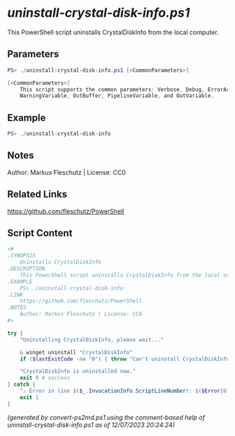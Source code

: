 *uninstall-crystal-disk-info.ps1*
================

This PowerShell script uninstalls CrystalDiskInfo from the local computer.

Parameters
----------
```powershell
PS> ./uninstall-crystal-disk-info.ps1 [<CommonParameters>]

[<CommonParameters>]
    This script supports the common parameters: Verbose, Debug, ErrorAction, ErrorVariable, WarningAction, 
    WarningVariable, OutBuffer, PipelineVariable, and OutVariable.
```

Example
-------
```powershell
PS> ./uninstall-crystal-disk-info

```

Notes
-----
Author: Markus Fleschutz | License: CC0

Related Links
-------------
https://github.com/fleschutz/PowerShell

Script Content
--------------
```powershell
<#
.SYNOPSIS
	Uninstalls CrystalDiskInfo
.DESCRIPTION
	This PowerShell script uninstalls CrystalDiskInfo from the local computer.
.EXAMPLE
	PS> ./uninstall-crystal-disk-info
.LINK
	https://github.com/fleschutz/PowerShell
.NOTES
	Author: Markus Fleschutz | License: CC0
#>

try {
	"Uninstalling CrystalDiskInfo, please wait..."

	& winget uninstall "CrystalDiskInfo"
	if ($lastExitCode -ne "0") { throw "Can't uninstall CrystalDiskInfo, is it installed?" }

	"CrystalDiskInfo is uninstalled now."
	exit 0 # success
} catch {
	"⚠️ Error in line $($_.InvocationInfo.ScriptLineNumber): $($Error[0])"
	exit 1
}
```

*(generated by convert-ps2md.ps1 using the comment-based help of uninstall-crystal-disk-info.ps1 as of 12/07/2023 20:24:24)*
